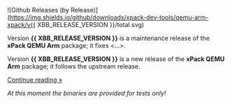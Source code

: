 ![Github Releases (by Release)](https://img.shields.io/github/downloads/xpack-dev-tools/qemu-arm-xpack/v{{ XBB_RELEASE_VERSION }}/total.svg)

Version **{{ XBB_RELEASE_VERSION }}** is a maintenance release of the **xPack QEMU Arm** package; it fixes <...>.

Version **{{ XBB_RELEASE_VERSION }}** is a new release of the **xPack QEMU Arm** package; it follows the upstream release.

[Continue reading »](will-be-updated-shortly)

_At this moment the binaries are provided for tests only!_
